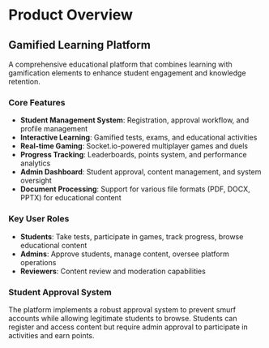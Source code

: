 # Product Overview

## Gamified Learning Platform

A comprehensive educational platform that combines learning with gamification elements to enhance student engagement and knowledge retention.

### Core Features

- **Student Management System**: Registration, approval workflow, and profile management
- **Interactive Learning**: Gamified tests, exams, and educational activities
- **Real-time Gaming**: Socket.io-powered multiplayer games and duels
- **Progress Tracking**: Leaderboards, points system, and performance analytics
- **Admin Dashboard**: Student approval, content management, and system oversight
- **Document Processing**: Support for various file formats (PDF, DOCX, PPTX) for educational content

### Key User Roles

- **Students**: Take tests, participate in games, track progress, browse educational content
- **Admins**: Approve students, manage content, oversee platform operations
- **Reviewers**: Content review and moderation capabilities

### Student Approval System

The platform implements a robust approval system to prevent smurf accounts while allowing legitimate students to browse. Students can register and access content but require admin approval to participate in activities and earn points.